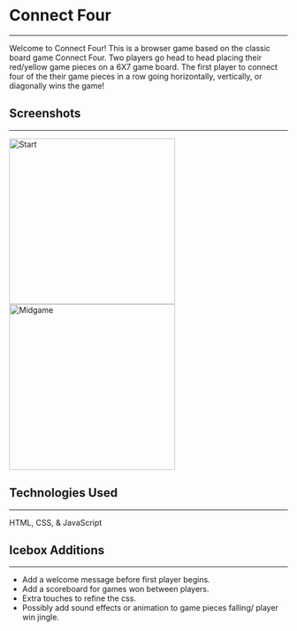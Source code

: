 # Connect Four
---------------
Welcome to Connect Four! This is a browser game based on the classic board game Connect Four. Two players go head to head placing their red/yellow game pieces on a 6X7 game board. The first player to connect four of the their game pieces in a row going horizontally, vertically, or diagonally wins the game!

## Screenshots
---------------
<img alt="Start" src="https://i.imgur.com/TqHeTc3.png" width="300"> <img alt="Midgame" src="https://i.imgur.com/gziaUrF.png" width="300"> 

## Technologies Used
---------------
HTML, CSS, & JavaScript

## Icebox Additions
---------------
- Add a welcome message before first player begins.
- Add a scoreboard for games won between players.
- Extra touches to refine the css.
- Possibly add sound effects or animation to game pieces falling/ player win jingle.
